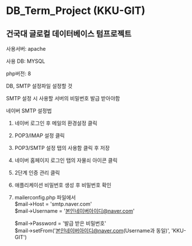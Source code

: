# DB_Term_Project (KKU-GIT)
건국대 글로컬 데이터베이스 텀프로젝트
-----------------------------------------------------------------
사용서버: apache

사용 DB: MYSQL

php버전: 8

DB, SMTP 설정파일 설정할 것

SMTP 설정 시 사용할 서버의 비밀번호 발급 받아야함

네이버 SMTP 설정법
1. 네이버 로그인 후 메일의 환경설정 클릭
2. POP3/IMAP 설정 클릭
3. POP3/SMTP 설정 탭의 사용함 클릭 후 저장
4. 네이버 홈페이지 로그인 탭의 자물쇠 아이콘 클릭
5. 2단계 인증 관리 클릭
6. 애플리케이션 비밀번호 생성 후 비밀번호 확인
7. mailerconfig.php 파일에서  
    $mail->Host = 'smtp.naver.com'                              
    $mail->Username   = '본인네이버아이디@naver.com'
    
    $mail->Password   = '발급 받은 비밀번호'                                    
    $mail->setFrom('본인네이버아이디@naver.com(Username과 동일)', 'KKU-GIT')
